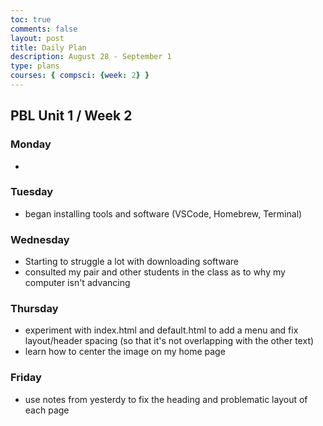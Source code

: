 ```yaml
---
toc: true
comments: false
layout: post
title: Daily Plan 
description: August 28 - September 1
type: plans
courses: { compsci: {week: 2} }
---
```


## PBL Unit 1 / Week 2

### Monday
- 

### Tuesday
- began installing tools and software (VSCode, Homebrew, Terminal)

### Wednesday
- Starting to struggle a lot with downloading software
- consulted my pair and other students in the class as to why my computer isn't advancing

### Thursday
- experiment with index.html and default.html to add a menu and fix layout/header spacing (so that it's not overlapping with the other text)
- learn how to center the image on my home page

### Friday
- use notes from yesterdy to fix the heading and problematic layout of each page




